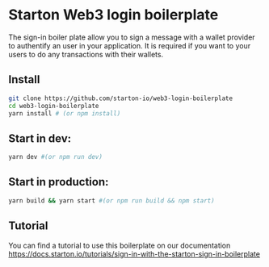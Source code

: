 # Starton Web3 login boilerplate

The sign-in boiler plate allow you to sign a message with a wallet provider to authentify an user in your application. It is required if you want to your users to do any transactions with their wallets.

## Install

```bash
git clone https://github.com/starton-io/web3-login-boilerplate
cd web3-login-boilerplate
yarn install # (or npm install)
```

## Start in dev:
```bash
yarn dev #(or npm run dev)
```

## Start in production:
```bash
yarn build && yarn start #(or npm run build && npm start)
```

## Tutorial

You can find a tutorial to use this boilerplate on our documentation https://docs.starton.io/tutorials/sign-in-with-the-starton-sign-in-boilerplate
